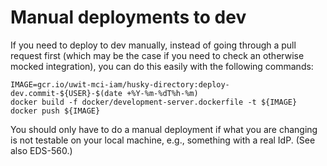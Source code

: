 # Manual deployments to dev

If you need to deploy to dev manually, instead of going through a pull request first 
(which may be the case if you need to check an otherwise mocked integration), you 
can do this easily with the following commands:

```
IMAGE=gcr.io/uwit-mci-iam/husky-directory:deploy-dev.commit-${USER}-$(date +%Y-%m-%dT%h-%m)
docker build -f docker/development-server.dockerfile -t ${IMAGE}
docker push ${IMAGE}
```

You should only have to do a manual deployment if what you are changing is not 
testable on your local machine, e.g., something with a real IdP. (See also EDS-560.)
